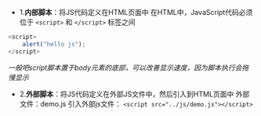 - 1.**内部脚本**：将JS代码定义在HTML页面中
  在HTML中，JavaScript代码必须位于 `<script>` 和 `</script>` 标签之间
```javascript
<script>
	alert("hello js");
</script>
```
*一般吧script脚本置于body元素的底部，可以改善显示速度，因为脚本执行会拖慢显示*

- 2.**外部脚本**：将JS代码定义在外部JS文件中，然后引入到HTML页面中
	外部文件：demo.js
	引入外部js文件： `<script src="../js/demo.js"></script>`
	